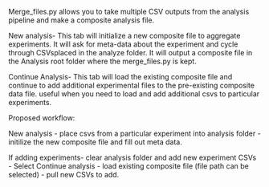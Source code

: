 Merge_files.py allows you to take multiple CSV outputs from the analysis pipeline and make a composite analysis file. 

New analysis- This tab will initialize a new composite file to aggregate experiments. It will ask for meta-data about the experiment and cycle through CSVsplaced in the analyze folder. It will output a composite file in the Analysis root folder where the merge_files.py is kept.

Continue Analysis- This tab will load the existing composite file and continue to add additional experimental files to the pre-existing composite data file. 
useful when you need to load and add additional csvs to particular experiments. 

Proposed workflow:

New analysis - place csvs from a particular experiment into analysis folder - initilize the new composite file and fill out meta data. 

If adding experiments- clear analysis folder and add new experiment CSVs - Select Continue analysis - load existing composite file (file path can be selected) -
pull new CSVs to add.
